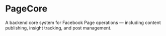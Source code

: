 # PageCore
A backend core system for Facebook Page operations — including content publishing, insight tracking, and post management.
